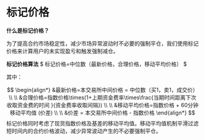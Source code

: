 # 标记价格

**什么是标记价格？**

为了提高合约市场稳定性，减少市场异常波动时不必要的强制平仓，我们使用标记价格来计算用户的未实现盈亏和触发强制减仓。

**标记价格算法**
$
标记价格=中位数（最新价格，合理价格，移动平均价格）
$

其中：

$$
\begin{align*}
&最新价格=本交易所中间价格 = 中位数（买1，卖1，成交价）
\\
\\
&合理价格=指数价格\times(1+上期资金费率\times\frac{当期时间距离下次收取资金费的时间 }{资金费率收取间隔})
\\
\\
&移动平均价格=指数价格 + 60分钟移动平均值 (价差)
\\
\\
&价差 = 本交易所中间价格 - 指数价格
\end{align*}
$$
标记价格同时考虑了现货指数价格及基差的移动平均值。移动平均值机制平滑过滤短时间内的合约价格波动，减少异常波动产生的不必要强制平仓。